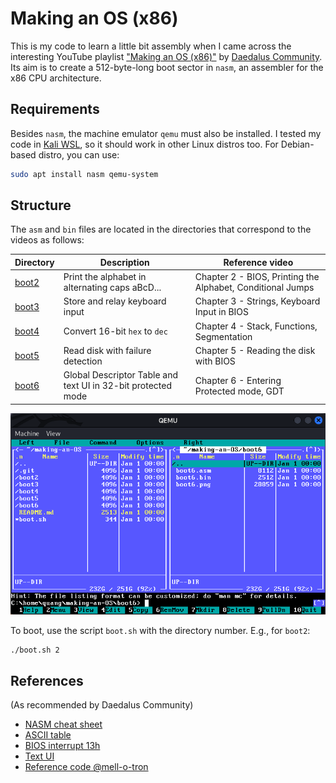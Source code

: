 # Making an OS (x86)

This is my code to learn a little bit assembly when I came across the interesting YouTube playlist ["Making an OS (x86)"](https://www.youtube.com/watch?v=MwPjvJ9ulSc&list=PLm3B56ql_akNcvH8vvJRYOc7TbYhRs19M) by [Daedalus Community](https://www.youtube.com/@DaedalusCommunity).
Its aim is to create a 512-byte-long boot sector in `nasm`, an assembler for the x86 CPU architecture.

## Requirements

Besides `nasm`, the machine emulator `qemu` must also be installed.
I tested my code in [Kali WSL](https://www.kali.org/docs/wsl/wsl-preparations/), so it should work in other Linux distros too.
For Debian-based distro, you can use:

```bash
sudo apt install nasm qemu-system
```

## Structure

The `asm` and `bin` files are located in the directories that correspond to the videos as follows:

| Directory         | Description                                                   | Reference video                                               |
|-------------------|---------------------------------------------------------------|---------------------------------------------------------------|
| [boot2](boot2/)   | Print the alphabet in alternating caps aBcD...                | Chapter 2 - BIOS, Printing the Alphabet, Conditional Jumps    |
| [boot3](boot3/)   | Store and relay keyboard input                                | Chapter 3 - Strings, Keyboard Input in BIOS                   |
| [boot4](boot4/)   | Convert 16-bit `hex` to `dec`                                 | Chapter 4 - Stack, Functions, Segmentation                    |
| [boot5](boot5/)   | Read disk with failure detection                              | Chapter 5 - Reading the disk with BIOS                        |
| [boot6](boot6/)   | Global Descriptor Table and text UI in 32-bit protected mode  | Chapter 6 - Entering Protected mode, GDT                      |

![The repository structure visualized by boot6.asm, adapted from Midnight Commander](boot6/boot6.png "The repository structure visualized by boot6.asm, adapted from Midnight Commander")

To boot, use the script `boot.sh` with the directory number.
E.g., for `boot2`:

```bash
./boot.sh 2
```

## References

(As recommended by Daedalus Community)

- [NASM cheat sheet](https://www.bencode.net/blob/nasmcheatsheet.pdf)
- [ASCII table](https://www.asciitable.com/)
- [BIOS interrupt 13h](https://en.wikipedia.org/wiki/INT_13H)
- [Text UI](https://wiki.osdev.org/Text_mode)
- [Reference code @mell-o-tron](https://github.com/mell-o-tron/OS-Reference)
